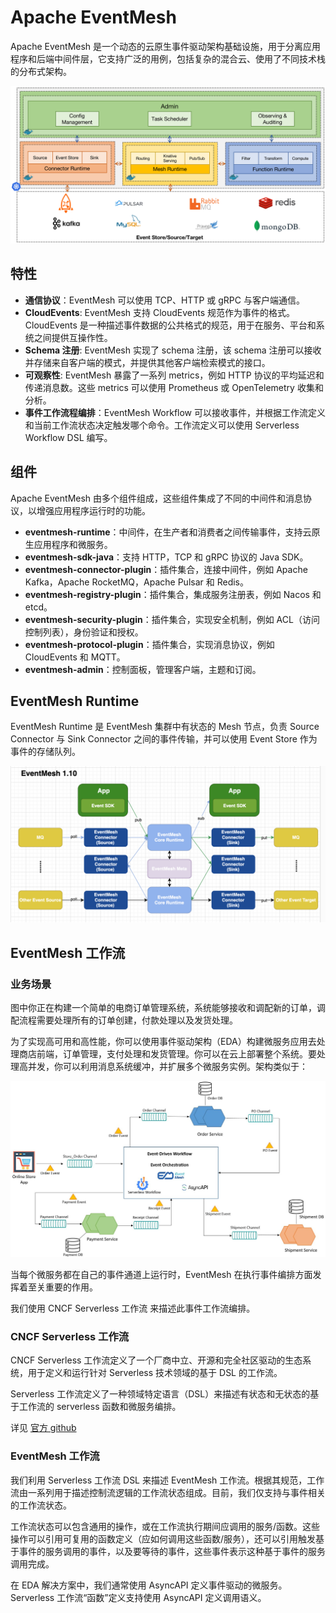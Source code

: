 # Apache EventMesh

Apache EventMesh 是一个动态的云原生事件驱动架构基础设施，用于分离应用程序和后端中间件层，它支持广泛的用例，包括复杂的混合云、使用了不同技术栈的分布式架构。

![img_1.png](img_1.png)

## 特性
- **通信协议**：EventMesh 可以使用 TCP、HTTP 或 gRPC 与客户端通信。
- **CloudEvents**: EventMesh 支持 CloudEvents 规范作为事件的格式。CloudEvents 是一种描述事件数据的公共格式的规范，用于在服务、平台和系统之间提供互操作性。
- **Schema 注册**: EventMesh 实现了 schema 注册，该 schema 注册可以接收并存储来自客户端的模式，并提供其他客户端检索模式的接口。
- **可观察性**: EventMesh 暴露了一系列 metrics，例如 HTTP 协议的平均延迟和传递消息数。这些 metrics 可以使用 Prometheus 或 OpenTelemetry 收集和分析。
- **事件工作流程编排**：EventMesh Workflow 可以接收事件，并根据工作流定义和当前工作流状态决定触发哪个命令。工作流定义可以使用 Serverless Workflow DSL 编写。

## 组件
Apache EventMesh 由多个组件组成，这些组件集成了不同的中间件和消息协议，以增强应用程序运行时的功能。
- **eventmesh-runtime**：中间件，在生产者和消费者之间传输事件，支持云原生应用程序和微服务。
- **eventmesh-sdk-java**：支持 HTTP，TCP 和 gRPC 协议的 Java SDK。
- **eventmesh-connector-plugin**：插件集合，连接中间件，例如 Apache Kafka，Apache RocketMQ，Apache Pulsar 和 Redis。
- **eventmesh-registry-plugin**：插件集合，集成服务注册表，例如 Nacos 和 etcd。
- **eventmesh-security-plugin**：插件集合，实现安全机制，例如 ACL（访问控制列表），身份验证和授权。
- **eventmesh-protocol-plugin**：插件集合，实现消息协议，例如 CloudEvents 和 MQTT。
- **eventmesh-admin**：控制面板，管理客户端，主题和订阅。

## EventMesh Runtime
EventMesh Runtime 是 EventMesh 集群中有状态的 Mesh 节点，负责 Source Connector 与 Sink Connector 之间的事件传输，并可以使用 Event Store 作为事件的存储队列。

![img.png](img.png)

## EventMesh 工作流

### 业务场景
图中你正在构建一个简单的电商订单管理系统，系统能够接收和调配新的订单，调配流程需要处理所有的订单创建，付款处理以及发货处理。

为了实现高可用和高性能，你可以使用事件驱动架构（EDA）构建微服务应用去处理商店前端，订单管理，支付处理和发货管理。你可以在云上部署整个系统。要处理高并发，你可以利用消息系统缓冲，并扩展多个微服务实例。架构类似于：

![img_2.png](img_2.png)

当每个微服务都在自己的事件通道上运行时，EventMesh 在执行事件编排方面发挥着至关重要的作用。

我们使用 CNCF Serverless 工作流 来描述此事件工作流编排。

### CNCF Serverless 工作流
CNCF Serverless 工作流定义了一个厂商中立、开源和完全社区驱动的生态系统，用于定义和运行针对 Serverless 技术领域的基于 DSL 的工作流。

Serverless 工作流定义了一种领域特定语言（DSL）来描述有状态和无状态的基于工作流的 serverless 函数和微服务编排。

详见 [官方 github](https://github.com/serverlessworkflow/specification)

### EventMesh 工作流
我们利用 Serverless 工作流 DSL 来描述 EventMesh 工作流。根据其规范，工作流由一系列用于描述控制流逻辑的工作流状态组成。目前，我们仅支持与事件相关的工作流状态。

工作流状态可以包含通用的操作，或在工作流执行期间应调用的服务/函数。这些操作可以引用可复用的函数定义（应如何调用这些函数/服务），还可以引用触发基于事件的服务调用的事件，以及要等待的事件，这些事件表示这种基于事件的服务调用完成。

在 EDA 解决方案中，我们通常使用 AsyncAPI 定义事件驱动的微服务。Serverless 工作流“函数”定义支持使用 AsyncAPI 定义调用语义。





